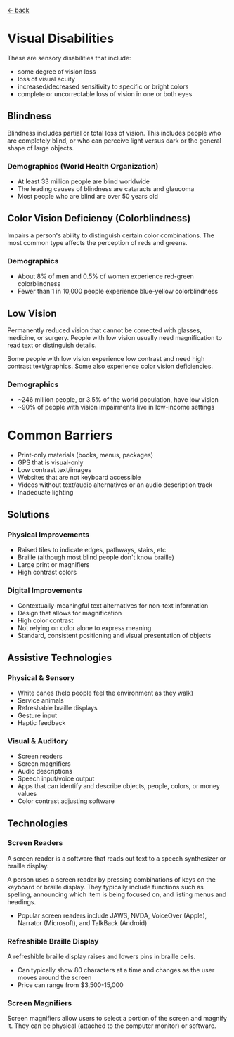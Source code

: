 [&larr; back](../index.md)

# Visual Disabilities

These are sensory disabilities that include: 
* some degree of vision loss
* loss of visual acuity
* increased/decreased sensitivity to specific or bright colors
* complete or uncorrectable loss of vision in one or both eyes

## Blindness
Blindness includes partial or total loss of vision. This includes people who are completely blind, or who can perceive light versus dark or the general shape of large objects.

### Demographics (World Health Organization)
* At least 33 million people are blind worldwide
* The leading causes of blindness are cataracts and glaucoma
* Most people who are blind are over 50 years old

## Color Vision Deficiency (Colorblindness)
Impairs a person's ability to distinguish certain color combinations. The most common type affects the perception of reds and greens.

### Demographics
* About 8% of men and 0.5% of women experience red-green colorblindness
* Fewer than 1 in 10,000 people experience blue-yellow colorblindness

## Low Vision
Permanently reduced vision that cannot be corrected with glasses, medicine, or surgery. People with low vision usually need magnification to read text or distinguish details.

Some people with low vision experience low contrast and need high contrast text/graphics. Some also experience color vision deficiencies. 

### Demographics
* ~246 million people, or 3.5% of the world population, have low vision
* ~90% of people with vision impairments live in low-income settings

# Common Barriers
* Print-only materials (books, menus, packages)
* GPS that is visual-only
* Low contrast text/images
* Websites that are not keyboard accessible
* Videos without text/audio alternatives or an audio description track
* Inadequate lighting

## Solutions

### Physical Improvements
* Raised tiles to indicate edges, pathways, stairs, etc
* Braille (although most blind people don't know braille)
* Large print or magnifiers
* High contrast colors

### Digital Improvements
* Contextually-meaningful text alternatives for non-text information
* Design that allows for magnification
* High color contrast
* Not relying on color alone to express meaning
* Standard, consistent positioning and visual presentation of objects

## Assistive Technologies

### Physical & Sensory
* White canes (help people feel the environment as they walk)
* Service animals
* Refreshable braille displays
* Gesture input
* Haptic feedback

### Visual & Auditory
* Screen readers
* Screen magnifiers
* Audio descriptions
* Speech input/voice output
* Apps that can identify and describe objects, people, colors, or money values
* Color contrast adjusting software

## Technologies

### Screen Readers
A screen reader is a software that reads out text to a speech synthesizer or braille display. 

A person uses a screen reader by pressing combinations of keys on the keyboard or braille display. They typically include functions such as spelling, announcing which item is being focused on, and listing menus and headings.

* Popular screen readers include JAWS, NVDA, VoiceOver (Apple), Narrator (Microsoft), and TalkBack (Android) 

### Refreshible Braille Display
A refreshible braille display raises and lowers pins in braille cells.

* Can typically show 80 characters at a time and changes as the user moves around the screen
* Price can range from $3,500-15,000

### Screen Magnifiers
Screen magnifiers allow users to select a portion of the screen and magnify it. They can be physical (attached to the computer monitor) or software.